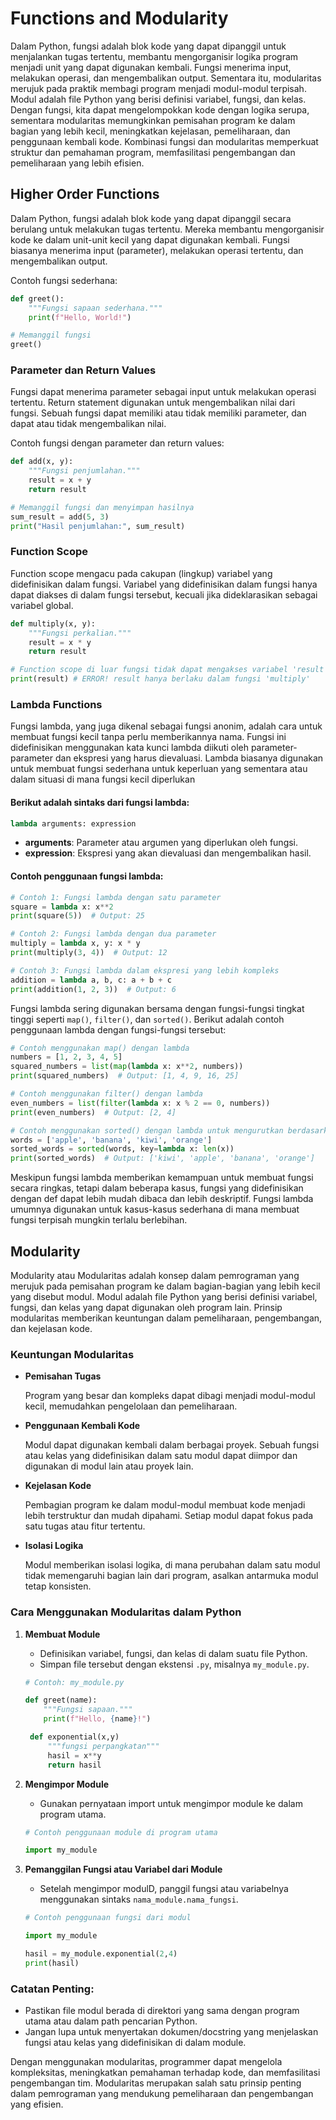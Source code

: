 # Functions and Modularity

Dalam Python, fungsi adalah blok kode yang dapat dipanggil untuk menjalankan tugas tertentu, membantu mengorganisir logika program menjadi unit yang dapat digunakan kembali. Fungsi menerima input, melakukan operasi, dan mengembalikan output. Sementara itu, modularitas merujuk pada praktik membagi program menjadi modul-modul terpisah. Modul adalah file Python yang berisi definisi variabel, fungsi, dan kelas. Dengan fungsi, kita dapat mengelompokkan kode dengan logika serupa, sementara modularitas memungkinkan pemisahan program ke dalam bagian yang lebih kecil, meningkatkan kejelasan, pemeliharaan, dan penggunaan kembali kode. Kombinasi fungsi dan modularitas memperkuat struktur dan pemahaman program, memfasilitasi pengembangan dan pemeliharaan yang lebih efisien.

## Higher Order Functions

Dalam Python, fungsi adalah blok kode yang dapat dipanggil secara berulang untuk melakukan tugas tertentu. Mereka membantu mengorganisir kode ke dalam unit-unit kecil yang dapat digunakan kembali. Fungsi biasanya menerima input (parameter), melakukan operasi tertentu, dan mengembalikan output.

Contoh fungsi sederhana:

```python
def greet():
    """Fungsi sapaan sederhana."""
    print(f"Hello, World!")

# Memanggil fungsi
greet()
```

### Parameter dan Return Values

Fungsi dapat menerima parameter sebagai input untuk melakukan operasi tertentu. Return statement digunakan untuk mengembalikan nilai dari fungsi. Sebuah fungsi dapat memiliki atau tidak memiliki parameter, dan dapat atau tidak mengembalikan nilai.

Contoh fungsi dengan parameter dan return values:

```python
def add(x, y):
    """Fungsi penjumlahan."""
    result = x + y
    return result

# Memanggil fungsi dan menyimpan hasilnya
sum_result = add(5, 3)
print("Hasil penjumlahan:", sum_result)
```

### Function Scope

Function scope mengacu pada cakupan (lingkup) variabel yang didefinisikan dalam fungsi. Variabel yang didefinisikan dalam fungsi hanya dapat diakses di dalam fungsi tersebut, kecuali jika dideklarasikan sebagai variabel global.

```python
def multiply(x, y):
    """Fungsi perkalian."""
    result = x * y
    return result

# Function scope di luar fungsi tidak dapat mengakses variabel 'result'
print(result) # ERROR! result hanya berlaku dalam fungsi 'multiply'
```

### Lambda Functions

Fungsi lambda, yang juga dikenal sebagai fungsi anonim, adalah cara untuk membuat fungsi kecil tanpa perlu memberikannya nama. Fungsi ini didefinisikan menggunakan kata kunci lambda diikuti oleh parameter-parameter dan ekspresi yang harus dievaluasi. Lambda biasanya digunakan untuk membuat fungsi sederhana untuk keperluan yang sementara atau dalam situasi di mana fungsi kecil diperlukan

#### Berikut adalah sintaks dari fungsi lambda:

```python
lambda arguments: expression
```

- **arguments**: Parameter atau argumen yang diperlukan oleh fungsi.
- **expression**: Ekspresi yang akan dievaluasi dan mengembalikan hasil.

#### Contoh penggunaan fungsi lambda:

```python
# Contoh 1: Fungsi lambda dengan satu parameter
square = lambda x: x**2
print(square(5))  # Output: 25

# Contoh 2: Fungsi lambda dengan dua parameter
multiply = lambda x, y: x * y
print(multiply(3, 4))  # Output: 12

# Contoh 3: Fungsi lambda dalam ekspresi yang lebih kompleks
addition = lambda a, b, c: a + b + c
print(addition(1, 2, 3))  # Output: 6
```

Fungsi lambda sering digunakan bersama dengan fungsi-fungsi tingkat tinggi seperti `map()`, `filter()`, dan `sorted()`. Berikut adalah contoh penggunaan lambda dengan fungsi-fungsi tersebut:

```python
# Contoh menggunakan map() dengan lambda
numbers = [1, 2, 3, 4, 5]
squared_numbers = list(map(lambda x: x**2, numbers))
print(squared_numbers)  # Output: [1, 4, 9, 16, 25]

# Contoh menggunakan filter() dengan lambda
even_numbers = list(filter(lambda x: x % 2 == 0, numbers))
print(even_numbers)  # Output: [2, 4]

# Contoh menggunakan sorted() dengan lambda untuk mengurutkan berdasarkan panjang kata
words = ['apple', 'banana', 'kiwi', 'orange']
sorted_words = sorted(words, key=lambda x: len(x))
print(sorted_words)  # Output: ['kiwi', 'apple', 'banana', 'orange']
```

Meskipun fungsi lambda memberikan kemampuan untuk membuat fungsi secara ringkas, tetapi dalam beberapa kasus, fungsi yang didefinisikan dengan def dapat lebih mudah dibaca dan lebih deskriptif. Fungsi lambda umumnya digunakan untuk kasus-kasus sederhana di mana membuat fungsi terpisah mungkin terlalu berlebihan.

## Modularity

Modularity atau Modularitas adalah konsep dalam pemrograman yang merujuk pada pemisahan program ke dalam bagian-bagian yang lebih kecil yang disebut modul. Modul adalah file Python yang berisi definisi variabel, fungsi, dan kelas yang dapat digunakan oleh program lain. Prinsip modularitas memberikan keuntungan dalam pemeliharaan, pengembangan, dan kejelasan kode.

### Keuntungan Modularitas

- **Pemisahan Tugas**

  Program yang besar dan kompleks dapat dibagi menjadi modul-modul kecil, memudahkan pengelolaan dan pemeliharaan.

- **Penggunaan Kembali Kode**

  Modul dapat digunakan kembali dalam berbagai proyek. Sebuah fungsi atau kelas yang didefinisikan dalam satu modul dapat diimpor dan digunakan di modul lain atau proyek lain.

- **Kejelasan Kode**

  Pembagian program ke dalam modul-modul membuat kode menjadi lebih terstruktur dan mudah dipahami. Setiap modul dapat fokus pada satu tugas atau fitur tertentu.

- **Isolasi Logika**

  Modul memberikan isolasi logika, di mana perubahan dalam satu modul tidak memengaruhi bagian lain dari program, asalkan antarmuka modul tetap konsisten.

### Cara Menggunakan Modularitas dalam Python

1. **Membuat Module**

   - Definisikan variabel, fungsi, dan kelas di dalam suatu file Python.
   - Simpan file tersebut dengan ekstensi `.py`, misalnya `my_module.py`.

   ```python
   # Contoh: my_module.py

   def greet(name):
       """Fungsi sapaan."""
       print(f"Hello, {name}!")

    def exponential(x,y)
        """fungsi perpangkatan"""
        hasil = x**y
        return hasil

   ```

2. **Mengimpor Module**

   - Gunakan pernyataan import untuk mengimpor module ke dalam program utama.

   ```python
   # Contoh penggunaan module di program utama

   import my_module
   ```

3. **Pemanggilan Fungsi atau Variabel dari Module**

   - Setelah mengimpor modulD, panggil fungsi atau variabelnya menggunakan sintaks `nama_module.nama_fungsi`.

   ```python
   # Contoh penggunaan fungsi dari modul

   import my_module

   hasil = my_module.exponential(2,4)
   print(hasil)
   ```

### Catatan Penting:

- Pastikan file modul berada di direktori yang sama dengan program utama atau dalam path pencarian Python.
- Jangan lupa untuk menyertakan dokumen/docstring yang menjelaskan fungsi atau kelas yang didefinisikan di dalam module.

Dengan menggunakan modularitas, programmer dapat mengelola kompleksitas, meningkatkan pemahaman terhadap kode, dan memfasilitasi pengembangan tim. Modularitas merupakan salah satu prinsip penting dalam pemrograman yang mendukung pemeliharaan dan pengembangan yang efisien.
